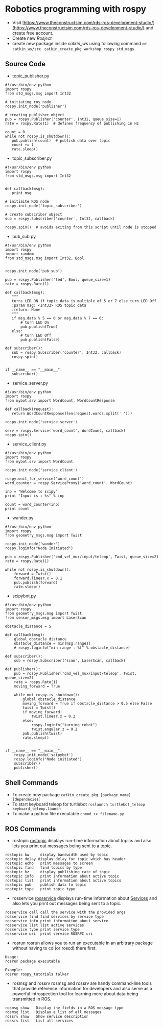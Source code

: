 # Robotics programming with rospy

 - Visit [https://www.theconstructsim.com/rds-ros-development-studio/](https://www.theconstructsim.com/rds-ros-development-studio/) and create free account.
 - Create new *Rosject*
 -  create new package inside *catkin_ws* using following command
 `cd catkin_ws/src`
` catkin_create_pkg workshop rospy std_msgs`
 
 ## Source Code
 - topic_publisher.py
 ```
 #!/usr/bin/env python
import rospy
from std_msgs.msg import Int32

# initiating ros node
rospy.init_node('publisher')

# creating publisher object
pub = rospy.Publisher('counter', Int32, queue_size=1)
rate = rospy.Rate(1)  # defines frequency of publishing in Hz

count = 0
while not rospy.is_shutdown():
    pub.publish(count)  # publish data over topic
    count += 1
    rate.sleep()
 ```
 - topic_subscriber.py
 ```
 #!/usr/bin/env python
import rospy
from std_msgs.msg import Int32


def callback(msg):
    print msg

# initiaite ROS node
rospy.init_node('topic_subscriber')

# create subscriber object
sub = rospy.Subscriber('counter', Int32, callback)

rospy.spin()  # avoids exiting from this script until node is stopped
 ```
 - pub_sub.py
 ```
 #!/usr/bin/env python
import rospy
import random
from std_msgs.msg import Int32, Bool


rospy.init_node('pub_sub')

pub = rospy.Publisher('led', Bool, queue_size=1)
rate = rospy.Rate(1)

def callback(msg):
    """
    turns LED ON if topic data is multiple of 5 or 7 else turn LED Off
    :param msg: <Int32> ROS topic data 
    :return: None
    """
    if msg.data % 5 == 0 or msg.data % 7 == 0:
        # turn LED On
        pub.publish(True)
    else:
        # turn LED Off
        pub.publish(False)

def subscriber():
    sub = rospy.Subscriber('counter', Int32, callback)
    rospy.spin()
    

if __name__ == "__main__":
    subscriber()
 ```
 - service_server.py
 ```
 #!/usr/bin/env python
import rospy
from mybot.srv import WordCount, WordCountResponse

def callback(request):
    return WordCountResponse(len(request.words.split(' ')))

rospy.init_node('service_server')

serv = rospy.Service('word_count', WordCount, callback)
rospy.spin()
```
 - service_client.py
```
#!/usr/bin/env python
import rospy
from mybot.srv import WordCount

rospy.init_node('service_client')

rospy.wait_for_service('word_count')
word_counter = rospy.ServiceProxy('word_count', WordCount)

inp = "Welcome to scipy"
print "Input is : %s" % inp

count = word_counter(inp)
print count
```
 - wander.py
```
#!/usr/bin/env python
import rospy
from geometry_msgs.msg import Twist

rospy.init_node('wander')
rospy.loginfo("Node Initiated")

pub = rospy.Publisher('cmd_vel_mux/input/teleop', Twist, queue_size=2)
rate = rospy.Rate(1)

while not rospy.is_shutdown():
    forward = Twist()
    forward.linear.x = 0.1
    pub.publish(forward)
    rate.sleep()

```
 - scipybot.py 
```
#!/usr/bin/env python
import rospy
from geometry_msgs.msg import Twist
from sensor_msgs.msg import LaserScan

obstacle_distance = 5

def callback(msg):
    global obstacle_distance
    obstacle_distance = min(msg.ranges)
    # rospy.loginfo("min range : %f" % obstacle_distance)

def subscriber():
    sub = rospy.Subscriber('scan', LaserScan, callback)

def publisher():
    pub = rospy.Publisher('cmd_vel_mux/input/teleop', Twist, queue_size=2)
    rate = rospy.Rate(1)
    moving_forward = True

    while not rospy.is_shutdown():
        global obstacle_distance
        moving_forward = True if obstacle_distance > 0.5 else False
        twist = Twist()
        if moving_forward:
            twist.linear.x = 0.2
        else:
            rospy.loginfo("turning robot")
            twist.angular.z = 0.2
        pub.publish(twist)
        rate.sleep()


if __name__ == "__main__":
    rospy.init_node('scipybot')
    rospy.loginfo("Node initiated")
    subscriber()
    publisher()
```

## Shell Commands
- To create new package 
`catkin_create_pkg {package_name} [dependecies]`
- To start keyboard teleop for turtlebot 
`roslaunch turtlebot_teleop keyboard_teleop.launch`
- To make a python file executable 
`chmod +x filename.py`

## ROS Commands
- rostopic
[rostopic](http://wiki.ros.org/rostopic) displays run-time information about topics and also lets you print out messages being sent to a topic.
```
rostopic bw     display bandwidth used by topic
rostopic delay display delay for topic which has header
rostopic echo   print messages to screen
rostopic find   find topics by type
rostopic hz     display publishing rate of topic
rostopic info   print information about active topic
rostopic list   print information about active topics
rostopic pub    publish data to topic
rostopic type   print topic type
```
- rosservice
[rosservice](http://wiki.ros.org/rosservice) displays run-time information about [Services](http://wiki.ros.org/Services) and also lets you print out messages being sent to a topic.
```
rosservice call call the service with the provided args
rosservice find find services by service type
rosservice info print information about service
rosservice list list active services
rosservice type print service type
rosservice uri  print service ROSRPC uri
```
- rosrun
rosrun  allows you to run an executable in an arbitrary package without having to cd (or roscd) there first.
```
Usage:
rosrun package executable

Example:
rosrun rospy_tutorials talker
```
- rosmsg and rossrv
rosmsg and rossrv are handy command-line tools that provide reference information for developers and also serve as a powerful introspection tool for learning more about data being transmitted in ROS.
```
rosmsg show   Display the fields in a ROS message type
rosmsg list   Display a list of all messages
rossrv show   Show service description
rossrv list   List all services
```
